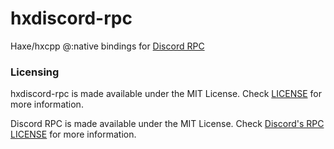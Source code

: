 # hxdiscord-rpc

Haxe/hxcpp @:native bindings for [Discord RPC](https://github.com/discord/discord-rpc)

### Licensing

hxdiscord-rpc is made available under the MIT License. Check [LICENSE](./LICENSE) for more information.

Discord RPC is made available under the MIT License. Check [Discord's RPC LICENSE](https://github.com/discord/discord-rpc/blob/master/LICENSE) for more information.
